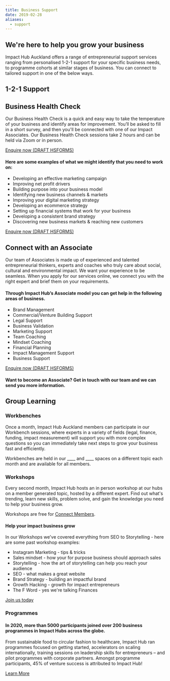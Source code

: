 ```yaml
---
title: Business Support
date: 2019-02-28
aliases:
  - support
---
```


## We're here to help you grow your business

Impact Hub Auckland offers a range of entrepreneurial support services ranging from personalised 1-2-1 support for your specific business needs, to programme cohorts at similar stages of business. You can connect to tailored support in one of the below ways. 

## 1-2-1 Support

## Business Health Check

Our Business Health Check is a quick and easy way to take the temperature of your business and identify areas for improvement. You’ll be asked to fill in a short survey, and then you'll be connected with one of our Impact Associates. Our Business Health Check sessions take 2 hours and can be held via Zoom or in person.

[Enquire now (DRAFT HSFORMS)]()

#### Here are some examples of what we might identify that you need to work on:

- Developing an effective marketing campaign
- Improving net profit drivers
- Building purpose into your business model
- Identifying new business channels & markets
- Improving your digital marketing strategy
- Developing an ecommerce strategy
- Setting up financial systems that work for your business
- Developing a consistent brand strategy
- Discovering new business markets & reaching new customers

[Enquire now (DRAFT HSFORMS)]()

## Connect with an Associate

Our team of Associates is made up of experienced and talented entrepreneurial thinkers, experts and coaches who truly care about social, cultural and environmental impact. We want your experience to be seamless. When you apply for our services online, we connect you with the right expert and brief them on your requirements.

#### Through Impact Hub’s Associate model you can get help in the following areas of business.

- Brand Management 
- Commercial/Venture Building Support
- Legal Support
- Business Validation
- Marketing Support
- Team Coaching
- Mindset Coaching
- Financial Planning
- Impact Management Support
- Business Support

[Enquire now (DRAFT HSFORMS)]()

#### Want to become an Associate? Get in touch with our team and we can send you more information.

## Group Learning

### Workbenches

Once a month, Impact Hub Auckland members can participate in our Workbench sessions, where experts in a variety of fields (legal, finance, funding, impact measurement) will support you with more complex questions so you can immediately take next steps to grow your business fast and efficiently.

Workbenches are held in our ____ and ____ spaces on a different topic each month and are available for all members.


### Workshops

Every second month, Impact Hub hosts an in person workshop at our hubs on a member generated topic, hosted by a different expert. Find out what's trending, learn new skills, problem solve, and gain the knowledge you need to help your business grow. 

Workshops are free for [Connect Members](/join-us/).

#### Help your impact business grow

In our Workshops we've covered everything from SEO to Storytelling - here are some past workshop examples:

- Instagram Marketing - tips & tricks
- Sales mindset - how your for purpose business should approach sales
- Storytelling - how the art of storytelling can help you reach your audience
- SEO - what makes a great website
- Brand Strategy - building an impactful brand
- Growth Hacking - growth for impact entrepreneurs
- The F Word - yes we're talking Finances

[Join us today](/join-us/)

### Programmes

#### In 2020, more than 5000 participants joined over 200 business programmes in Impact Hubs across the globe.

From sustainable food to circular fashion to healthcare, Impact Hub ran programmes focused on getting started, accelerators on scaling internationally, training sessions on leadership skills for entrepreneurs – and pilot programmes with corporate partners. Amongst programme participants, 45% of venture success is attributed to Impact Hub!

[Learn More](/programmes/)